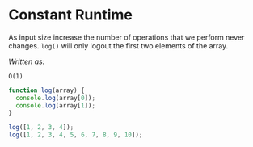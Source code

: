 # Constant Runtime

As input size increase the number of operations that we perform never changes. `log()` will only logout the first two elements of the array.

_Written as:_
```plaintext
O(1)
```

```javascript
function log(array) {
  console.log(array[0]);
  console.log(array[1]);
}

log([1, 2, 3, 4]);
log([1, 2, 3, 4, 5, 6, 7, 8, 9, 10]);
```